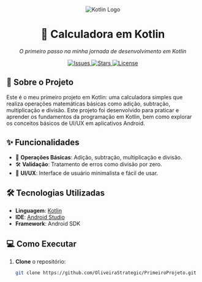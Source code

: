 <p align="center">
  <img src="https://img.icons8.com/color/96/kotlin.png" alt="Kotlin Logo"/>
</p>

<h1 align="center">📱 Calculadora em Kotlin</h1>

<p align="center">
  <i>O primeiro passo na minha jornada de desenvolvimento em Kotlin</i>
</p>

<p align="center">
  <a href="https://github.com/OliveiraStrategic/PrimeiroProjeto/issues">
    <img src="https://img.shields.io/github/issues/OliveiraStrategic/PrimeiroProjeto" alt="Issues"/>
  </a>
  <a href="https://github.com/OliveiraStrategic/PrimeiroProjeto/stargazers">
    <img src="https://img.shields.io/github/stars/OliveiraStrategic/PrimeiroProjeto" alt="Stars"/>
  </a>
  <a href="https://github.com/OliveiraStrategic/PrimeiroProjeto/blob/main/LICENSE">
    <img src="https://img.shields.io/github/license/OliveiraStrategic/PrimeiroProjeto" alt="License"/>
  </a>
</p>

## 🚀 Sobre o Projeto

Este é o meu primeiro projeto em Kotlin: uma calculadora simples que realiza operações matemáticas básicas como adição, subtração, multiplicação e divisão. Este projeto foi desenvolvido para praticar e aprender os fundamentos da programação em Kotlin, bem como explorar os conceitos básicos de UI/UX em aplicativos Android.

## ✨ Funcionalidades

- 🔢 **Operações Básicas**: Adição, subtração, multiplicação e divisão.
- 🛠 **Validação**: Tratamento de erros como divisão por zero.
- 🎨 **UI/UX**: Interface de usuário minimalista e fácil de usar.

## 🛠 Tecnologias Utilizadas

- **Linguagem**: [Kotlin](https://kotlinlang.org/)
- **IDE**: [Android Studio](https://developer.android.com/studio)
- **Framework**: Android SDK

## 💻 Como Executar

1. **Clone** o repositório:
   ```bash
   git clone https://github.com/OliveiraStrategic/PrimeiroProjeto.git
